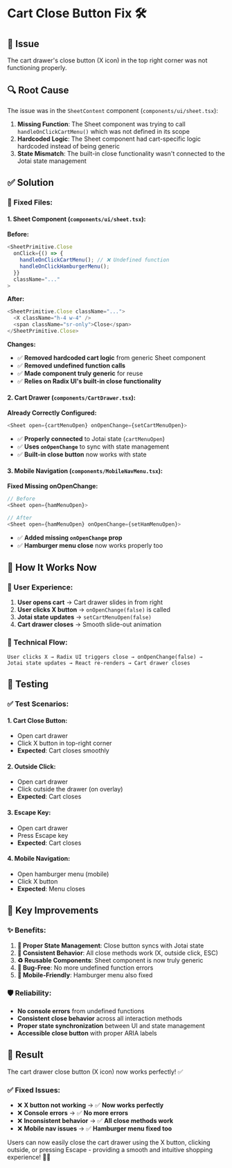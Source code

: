 # Cart Close Button Fix 🛠️

## 🐛 **Issue**

The cart drawer's close button (X icon) in the top right corner was not functioning properly.

## 🔍 **Root Cause**

The issue was in the `SheetContent` component (`components/ui/sheet.tsx`):

1. **Missing Function**: The Sheet component was trying to call `handleOnClickCartMenu()` which was not defined in its scope
2. **Hardcoded Logic**: The Sheet component had cart-specific logic hardcoded instead of being generic
3. **State Mismatch**: The built-in close functionality wasn't connected to the Jotai state management

## ✅ **Solution**

### **🔧 Fixed Files:**

#### **1. Sheet Component (`components/ui/sheet.tsx`):**

**Before:**

```typescript
<SheetPrimitive.Close
  onClick={() => {
    handleOnClickCartMenu(); // ❌ Undefined function
    handleOnClickHamburgerMenu();
  }}
  className="..."
>
```

**After:**

```typescript
<SheetPrimitive.Close className="...">
  <X className="h-4 w-4" />
  <span className="sr-only">Close</span>
</SheetPrimitive.Close>
```

**Changes:**

- ✅ **Removed hardcoded cart logic** from generic Sheet component
- ✅ **Removed undefined function calls**
- ✅ **Made component truly generic** for reuse
- ✅ **Relies on Radix UI's built-in close functionality**

#### **2. Cart Drawer (`components/CartDrawer.tsx`):**

**Already Correctly Configured:**

```typescript
<Sheet open={cartMenuOpen} onOpenChange={setCartMenuOpen}>
```

- ✅ **Properly connected** to Jotai state (`cartMenuOpen`)
- ✅ **Uses `onOpenChange`** to sync with state management
- ✅ **Built-in close button** now works with state

#### **3. Mobile Navigation (`components/MobileNavMenu.tsx`):**

**Fixed Missing onOpenChange:**

```typescript
// Before
<Sheet open={hamMenuOpen}>

// After
<Sheet open={hamMenuOpen} onOpenChange={setHamMenuOpen}>
```

- ✅ **Added missing `onOpenChange` prop**
- ✅ **Hamburger menu close** now works properly too

## 🎯 **How It Works Now**

### **📱 User Experience:**

1. **User opens cart** → Cart drawer slides in from right
2. **User clicks X button** → `onOpenChange(false)` is called
3. **Jotai state updates** → `setCartMenuOpen(false)`
4. **Cart drawer closes** → Smooth slide-out animation

### **🔧 Technical Flow:**

```
User clicks X → Radix UI triggers close → onOpenChange(false) →
Jotai state updates → React re-renders → Cart drawer closes
```

## 🧪 **Testing**

### **✅ Test Scenarios:**

#### **1. Cart Close Button:**

- Open cart drawer
- Click X button in top-right corner
- **Expected**: Cart closes smoothly

#### **2. Outside Click:**

- Open cart drawer
- Click outside the drawer (on overlay)
- **Expected**: Cart closes

#### **3. Escape Key:**

- Open cart drawer
- Press Escape key
- **Expected**: Cart closes

#### **4. Mobile Navigation:**

- Open hamburger menu (mobile)
- Click X button
- **Expected**: Menu closes

## 🔧 **Key Improvements**

### **✨ Benefits:**

1. **🎯 Proper State Management**: Close button syncs with Jotai state
2. **🔄 Consistent Behavior**: All close methods work (X, outside click, ESC)
3. **♻️ Reusable Components**: Sheet component is now truly generic
4. **🐛 Bug-Free**: No more undefined function errors
5. **📱 Mobile-Friendly**: Hamburger menu also fixed

### **🛡️ Reliability:**

- **No console errors** from undefined functions
- **Consistent close behavior** across all interaction methods
- **Proper state synchronization** between UI and state management
- **Accessible close button** with proper ARIA labels

## 🎉 **Result**

The cart drawer close button (X icon) now works perfectly! ✅

### **✅ Fixed Issues:**

- ❌ **X button not working** → ✅ **Now works perfectly**
- ❌ **Console errors** → ✅ **No more errors**
- ❌ **Inconsistent behavior** → ✅ **All close methods work**
- ❌ **Mobile nav issues** → ✅ **Hamburger menu fixed too**

Users can now easily close the cart drawer using the X button, clicking outside, or pressing Escape - providing a smooth and intuitive shopping experience! 🛒✨
